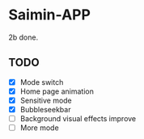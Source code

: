 # Saimin-APP
2b done.

## TODO
- [x] Mode switch 
- [x] Home page animation
- [x] Sensitive mode
- [x] Bubbleseekbar
- [ ] Background visual effects improve
- [ ] More mode